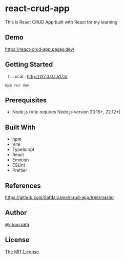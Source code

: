 # react-crud-app

This is React CRUD App built with React for my learning


## Demo

https://react-crud-app.pages.dev/

## Getting Started

1. Local : http://127.0.0.1:5173/

```
npm run dev
```

## Prerequisites

- Node.js (Vite requires Node.js version 20.19+, 22.12+)

## Built With

- npm
- Vite
- TypeScript
- React
- Emotion
- ESLint
- Prettier

## References

https://github.com/SafdarJamal/crud-app/tree/master

## Author

[@chocolat5](https://github.com/chocolat5)

## License

[The MIT License](https://opensource.org/licenses/MIT).

